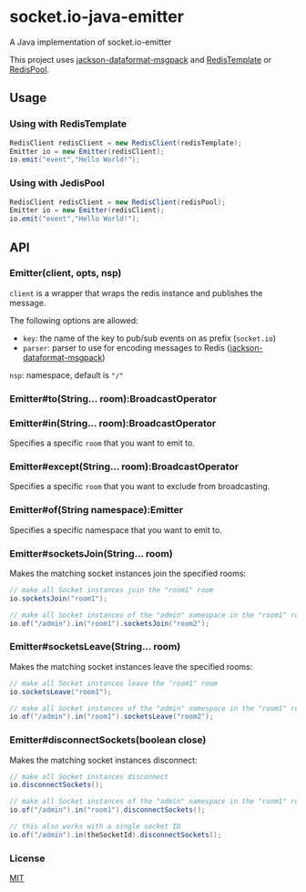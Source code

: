 socket.io-java-emitter
======================


A Java implementation of socket.io-emitter

This project uses [jackson-dataformat-msgpack][mspack-java] and [RedisTemplate]() or [RedisPool]().

## Usage

### Using with RedisTemplate

```java
RedisClient redisClient = new RedisClient(redisTemplate);
Emitter io = new Emitter(redisClient);
io.emit("event","Hello World!");
```

### Using with JedisPool

```java
RedisClient redisClient = new RedisClient(redisPool);
Emitter io = new Emitter(redisClient);
io.emit("event","Hello World!");
```

## API

### Emitter(client, opts, nsp)

`client` is a wrapper that wraps the redis instance and publishes the message.

The following options are allowed:

- `key`: the name of the key to pub/sub events on as prefix (`socket.io`)
- `parser`: parser to use for encoding messages to Redis ([jackson-dataformat-msgpack][mspack-java])

`nsp`: namespace, default is `"/"`

### Emitter#to(String... room):BroadcastOperator

### Emitter#in(String... room):BroadcastOperator

Specifies a specific `room` that you want to emit to.

### Emitter#except(String... room):BroadcastOperator

Specifies a specific `room` that you want to exclude from broadcasting.

### Emitter#of(String namespace):Emitter

Specifies a specific namespace that you want to emit to.

### Emitter#socketsJoin(String... room)

Makes the matching socket instances join the specified rooms:

```java
// make all Socket instances join the "room1" room
io.socketsJoin("room1");

// make all Socket instances of the "admin" namespace in the "room1" room join the "room2" room
io.of("/admin").in("room1").socketsJoin("room2");
```

### Emitter#socketsLeave(String... room)

Makes the matching socket instances leave the specified rooms:

```java
// make all Socket instances leave the "room1" room
io.socketsLeave("room1");

// make all Socket instances of the "admin" namespace in the "room1" room leave the "room2" room
io.of("/admin").in("room1").socketsLeave("room2");
```

### Emitter#disconnectSockets(boolean close)

Makes the matching socket instances disconnect:

```java
// make all Socket instances disconnect
io.disconnectSockets();

// make all Socket instances of the "admin" namespace in the "room1" room disconnect
io.of("/admin").in("room1").disconnectSockets();

// this also works with a single socket ID
io.of("/admin").in(theSocketId).disconnectSockets();
```

### License

[MIT][MIT]

[Redis]: http://redis.io/

[mspack-java]: https://github.com/msgpack/msgpack-java/blob/main/msgpack-jackson/README.md

[MIT]: http://www.opensource.org/licenses/mit-license.php